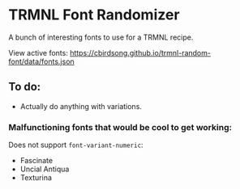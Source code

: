 # TRMNL Font Randomizer

A bunch of interesting fonts to use for a TRMNL recipe.

View active fonts: https://cbirdsong.github.io/trmnl-random-font/data/fonts.json

## To do:

- Actually do anything with variations.

### Malfunctioning fonts that would be cool to get working:

Does not support `font-variant-numeric`:

- Fascinate
- Uncial Antiqua
- Texturina
